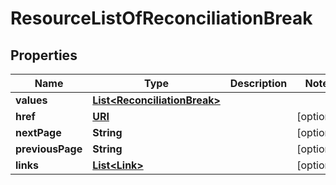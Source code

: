 

# ResourceListOfReconciliationBreak

## Properties

Name | Type | Description | Notes
------------ | ------------- | ------------- | -------------
**values** | [**List&lt;ReconciliationBreak&gt;**](ReconciliationBreak.md) |  | 
**href** | [**URI**](URI.md) |  |  [optional]
**nextPage** | **String** |  |  [optional]
**previousPage** | **String** |  |  [optional]
**links** | [**List&lt;Link&gt;**](Link.md) |  |  [optional]



